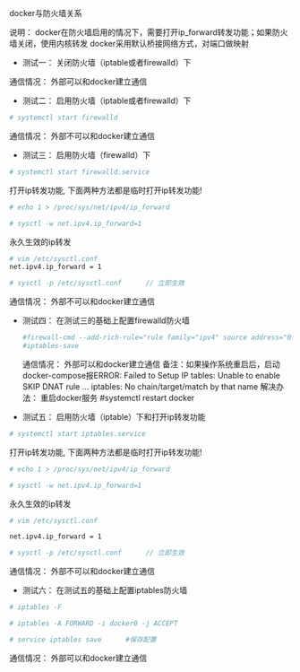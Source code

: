 docker与防火墙关系

说明：
docker在防火墙启用的情况下，需要打开ip_forward转发功能；如果防火墙关闭，使用内核转发
docker采用默认桥接网络方式，对端口做映射 

- 测试一：
  关闭防火墙（iptable或者firewalld）下

通信情况：
外部可以和docker建立通信





- 测试二：
  启用防火墙（iptable或者firewalld）下

```bash
# systemctl start firewalld 
```



通信情况：
外部不可以和docker建立通信





- 测试三：
  启用防火墙（firewalld）下

```bash
# systemctl start firewalld.service
```



打开ip转发功能, 下面两种方法都是临时打开ip转发功能!
```bash
# echo 1 > /proc/sys/net/ipv4/ip_forward

# sysctl -w net.ipv4.ip_forward=1
```



永久生效的ip转发
```bash
# vim /etc/sysctl.conf
net.ipv4.ip_forward = 1

# sysctl -p /etc/sysctl.conf      // 立即生效
```



通信情况：
外部不可以和docker建立通信





- 测试四：
  在测试三的基础上配置firewalld防火墙

  ```bash
  #firewall-cmd --add-rich-rule="rule family="ipv4" source address="0.0.0.0/0" accept" --permanent
  #iptables-save
  ```

  

  通信情况：
  外部可以和docker建立通信
  备注：如果操作系统重启后，启动docker-compose报ERROR: Failed to Setup IP tables: Unable to enable SKIP DNAT rule ... iptables: No chain/target/match by that name
  解决办法：
  重启docker服务
  #systemctl restart docker



- 测试五：
  启用防火墙（iptable）下和打开ip转发功能

```bash
# systemctl start iptables.service
```



打开ip转发功能, 下面两种方法都是临时打开ip转发功能!
```bash
# echo 1 > /proc/sys/net/ipv4/ip_forward

# sysctl -w net.ipv4.ip_forward=1
```



永久生效的ip转发
```bash
# vim /etc/sysctl.conf

net.ipv4.ip_forward = 1

# sysctl -p /etc/sysctl.conf      // 立即生效
```

通信情况：
外部不可以和docker建立通信



- 测试六：
  在测试五的基础上配置iptables防火墙

```bash
# iptables -F

# iptables -A FORWARD -i docker0 -j ACCEPT

# service iptables save      #保存配置
```



通信情况：
外部可以和docker建立通信